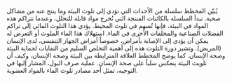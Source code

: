 يُبيّن المخطط سلسلة من الأحداث التي تؤدي إلى تلوث البيئة وما ينتج عنه من مشاكل صحية.  تبدأ السلسلة بالكائنات المنتجة التي تُخرج مواد قابلة للتحلل، وعندما تتراكم هذه المواد في البيئة، فإنها تُسهم في تلوث المحيط.  يؤدي هذا التلوث المائي إلى تراكم الفضلات الصناعية والمخلفات الأخرى في الماء.  استهلاك هذا الماء الملوث أو التعرض له يمكن أن يؤدي إلى الإصابة بأمراض،  خصوصاً أمراض الجهاز التنفسي، لدى الإنسان (المريض).  وتشير دورة التلوث هذه إلى أهمية التخلص السليم من النفايات لحماية البيئة وصحة الإنسان.  كما يوضح المخطط العلاقة المترابطة بين البيئة وصحة الإنسان، وكيف أن تلويث البيئة  ينعكس سلباً على صحة الإنسان. عملية صرف البول، المشار إليها في التوجيه، تمثل أحد مصادر تلوث الماء بالمواد العضوية.